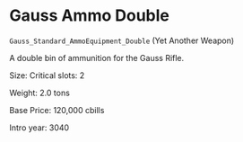 # Gauss Ammo Double

`Gauss_Standard_AmmoEquipment_Double` (Yet Another Weapon)

A double bin of ammunition for the Gauss Rifle.

Size: Critical slots: 2

Weight: 2.0 tons

Base Price: 120,000 cbills

Intro year: 3040

